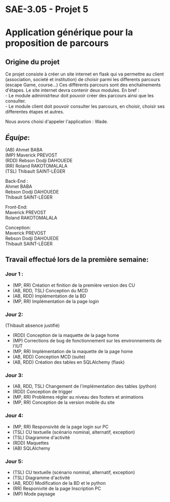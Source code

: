 # SAE-3.05 - Projet 5

# Application générique pour la proposition de parcours

## Origine du projet
  Ce projet consiste à créer un site internet en flask qui va permettre au client (association, societé et institution) de choisir parmi les differents parcours (escape Game, course...)
  Ces différents parcours sont des enchaînements d'étapes.
  Le site internet devra contenir deux modules.
  En bref :  
    - Le module administrteur doit pouvoir créer des parcours ainsi que les consulter.  
    - Le module client doit pouvoir consulter les parcours, en choisir, choisir ses differentes étapes et autres.  
  
Nous avons choisi d'appeler l'application : Wade.  
  
## **_Équipe_**:
(AB) Ahmet BABA  
(MP) Maverick PREVOST  
(RDD) Rebson Dodji DAHOUEDE  
(RR) Roland RAKOTOMALALA  
(TSL) Thibault SAINT-LÉGER  

Back-End :  
Ahmet BABA  
Rebson Dodji DAHOUEDE  
Thibault SAINT-LÉGER

Front-End:  
Maverick PREVOST  
Roland RAKOTOMALALA  

Conception:  
Maverick PREVOST  
Rebson Dodji DAHOUEDE  
Thibault SAINT-LÉGER  

## **Travail effectué lors de la première semaine**:
### Jour 1 :
  - (MP, RR) Création et finition de la première version des CU
  - (AB, RDD, TSL) Conception du MCD
  - (AB, RDD) Implémentation de la BD
  - (MP, RR) Implémentation de la page login

### Jour 2:
 (Thibault absence justifié)
  - (RDD) Conception de la maquette de la page home
  - (MP) Corrections de bug de fonctionnement sur les environnements de l'IUT
  - (MP, RR) Implémentation de la maquette de la page home
  - (AB, RDD) Conception MCD (suite)
  - (AB, RDD) Création des tables en SQLAlchemy (flask)

### Jour 3:
  - (AB, RDD, TSL) Changement de l'implémentation des tables (python)
  - (RDD) Conception de trigger
  - (MP, RR) Problèmes régler au niveau des footers et animations
  - (MP, RR) Conception de la version mobile du site

### Jour 4:
  - (MP, RR) Responsivité de la page login sur PC
  - (TSL) CU textuelle (scénario nominal, alternatif, exception)
  - (TSL) Diagramme d'activité
  - (RDD) Maquettes
  - (AB) SQLAlchemy

### Jour 5:
  - (TSL) CU textuelle (scénario nominal, alternatif, exception)
  - (TSL) Diagramme d'activité
  - (AB, RDD) Modification de la BD et le python
  - (RR) Responivité de la page Inscription PC
  - (MP) Mode paysage

